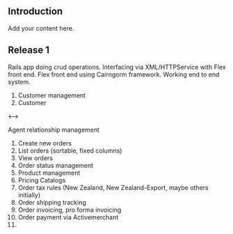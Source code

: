 ## Introduction ##

Add your content here.


## Release 1 ##

Rails app doing crud operations. Interfacing via XML/HTTPService with Flex front end. Flex front end using Cairngorm framework. Working end to end system.

  1. Customer management
  1. Customer 

&lt;--&gt;

 Agent relationship management
  1. Create new orders
  1. List orders (sortable, fixed columns)
  1. View orders
  1. Order status management
  1. Product management
  1. Pricing Catalogs
  1. Order tax rules (New Zealand, New Zealand-Export, maybe others initially)
  1. Order shipping tracking
  1. Order invoicing, pro forma invoicing
  1. Order payment via Activemerchant
  1. 